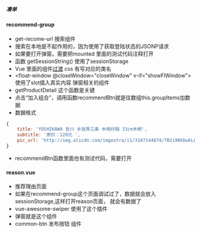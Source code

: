 ##### 凑单

#### recommend-group
* get-recome-url 搜索组件
* 搜索在本地是不起作用的，因为使用了获取登陆状态的JSONP请求
* 如果要打开弹窗，需要把mounted 里面的测试代码注释打开
* 函数 getSessionString() 使用了sessionStorage
* <transition name="slide-fade"> Vue 里面的组件[过渡](https://cn.vuejs.org/v2/guide/transitions.html) css 有写对应的类名
* <float-window @closeWindow="closeWindow" v-if="showFlWindow"> 使用了slot插入真实内容 弹窗相关的组件
* getProductDetail 这个函数是关键
* 点击“加入组合”，调用函数recommendBtn就是往数组this.groupItems加数据
* 数据格式
```javascript
{
    title: 'YOSHIKAWA 吉川 乡技燕三条 木柄炒锅 33cm木柄',
    subtitle: '原价：120元 ',
    pic_url: 'http://img.alicdn.com/imgextra/i1/3107144874/TB2i9NXbwkLL1JjSZFpXXa7nFXa_!!3107144874-0-beehive-scenes.jpg_180x180xzq90.jpg_.webp'
}
```
* recommendBtn函数里面也有测试代码，需要打开
#### reason.vue

* 推荐理由页面
* 如果在recommend-group这个页面调试过了，数据就会放入sessionStorage,这样打开reason页面，
就会有数据了
* vue-awesome-swiper 使用了这个插件
* 弹窗就是这个组件
* common-btn 发布按钮 组件

